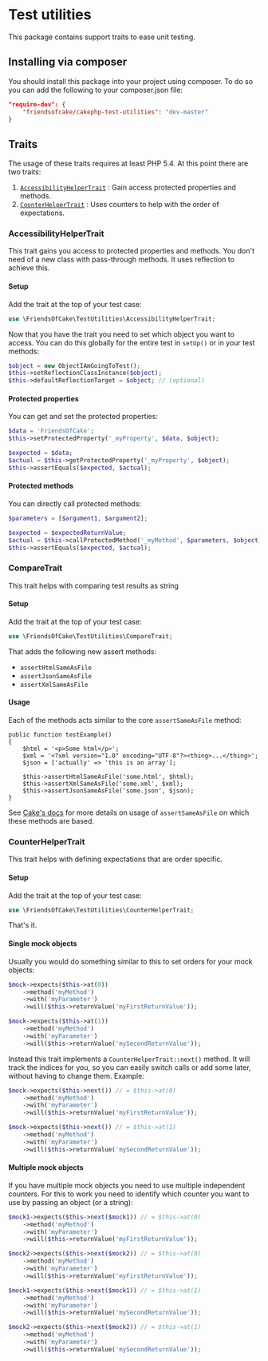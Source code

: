 # Test utilities

This package contains support traits to ease unit testing.

## Installing via composer

You should install this package into your project using composer. To do so you
can add the following to your composer.json file:

``` json
"require-dev": {
    "friendsofcake/cakephp-test-utilities": "dev-master"
}

```

## Traits

The usage of these traits requires at least PHP 5.4. At this point there are
two traits:

1. [`AccessibilityHelperTrait`](#accessibilityhelpertrait) : Gain access protected properties and methods.
2. [`CounterHelperTrait`](#counterhelpertrait) : Uses counters to help with the order of expectations.

### AccessibilityHelperTrait

This trait gains you access to protected properties and methods. You don't need
of a new class with pass-through methods. It uses reflection to achieve this.

#### Setup

Add the trait at the top of your test case:

``` php
use \FriendsOfCake\TestUtilities\AccessibilityHelperTrait;
```

Now that you have the trait you need to set which object you want to access.
You can do this globally for the entire test in `setUp()` or in your test
methods:

``` php
$object = new ObjectIAmGoingToTest();
$this->setReflectionClassInstance($object);
$this->defaultReflectionTarget = $object; // (optional)
```

#### Protected properties

You can get and set the protected properties:

``` php
$data = 'FriendsOfCake';
$this->setProtectedProperty('_myProperty', $data, $object);

$expected = $data;
$actual = $this->getProtectedProperty('_myProperty', $object);
$this->assertEquals($expected, $actual);
```

#### Protected methods

You can directly call protected methods:

``` php
$parameters = [$argument1, $argument2];

$expected = $expectedReturnValue;
$actual = $this->callProtectedMethod('_myMethod', $parameters, $object);
$this->assertEquals($expected, $actual);
```

### CompareTrait

This trait helps with comparing test results as string

#### Setup

Add the trait at the top of your test case:

``` php
use \FriendsOfCake\TestUtilities\CompareTrait;
```

That adds the following new assert methods:

 * `assertHtmlSameAsFile`
 * `assertJsonSameAsFile`
 * `assertXmlSameAsFile`

#### Usage

Each of the methods acts similar to the core `assertSameAsFile` method:

```
public function testExample()
{
    $html = '<p>Some html</p>';
    $xml = '<?xml version="1.0" encoding="UTF-8"?><thing>...</thing>';
    $json = ['actually' => 'this is an array'];

    $this->assertHtmlSameAsFile('some.html', $html);
    $this->assertXmlSameAsFile('some.xml', $xml);
    $this->assertJsonSameAsFile('some.json', $json);
}
```

See [Cake's docs](https://book.cakephp.org/3.0/en/development/testing.html#comparing-test-results-to-a-file)
for more details on usage of `assertSameAsFile` on which these methods are
based.

### CounterHelperTrait

This trait helps with defining expectations that are order specific.

#### Setup

Add the trait at the top of your test case:

``` php
use \FriendsOfCake\TestUtilities\CounterHelperTrait;
```

That's it.

#### Single mock objects

Usually you would do something similar to this to set orders for your mock
objects:

``` php
$mock->expects($this->at(0))
    ->method('myMethod')
    ->with('myParameter')
    ->will($this->returnValue('myFirstReturnValue'));

$mock->expects($this->at(1))
    ->method('myMethod')
    ->with('myParameter')
    ->will($this->returnValue('mySecondReturnValue'));
```

Instead this trait implements a `CounterHelperTrait::next()` method. It will
track the indices for you, so you can easily switch calls or add some later,
without having to change them. Example:

``` php
$mock->expects($this->next()) // = $this->at(0)
    ->method('myMethod')
    ->with('myParameter')
    ->will($this->returnValue('myFirstReturnValue'));

$mock->expects($this->next()) // = $this->at(1)
    ->method('myMethod')
    ->with('myParameter')
    ->will($this->returnValue('mySecondReturnValue'));
```

#### Multiple mock objects

If you have multiple mock objects you need to use multiple independent
counters. For this to work you need to identify which counter you want to use
by passing an object (or a string):

``` php
$mock1->expects($this->next($mock1)) // = $this->at(0)
    ->method('myMethod')
    ->with('myParameter')
    ->will($this->returnValue('myFirstReturnValue'));

$mock2->expects($this->next($mock2)) // = $this->at(0)
    ->method('myMethod')
    ->with('myParameter')
    ->will($this->returnValue('myFirstReturnValue'));

$mock1->expects($this->next($mock1)) // = $this->at(1)
    ->method('myMethod')
    ->with('myParameter')
    ->will($this->returnValue('mySecondReturnValue'));

$mock2->expects($this->next($mock2)) // = $this->at(1)
    ->method('myMethod')
    ->with('myParameter')
    ->will($this->returnValue('mySecondReturnValue'));
```
